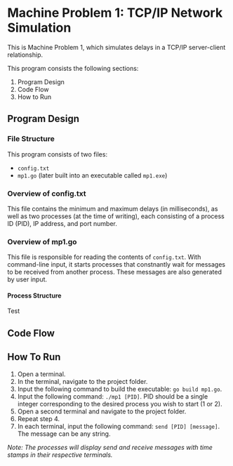 # Machine Problem 1: TCP/IP Network Simulation
This is Machine Problem 1, which simulates delays in a TCP/IP server-client relationship.
   
This program consists the following sections:
1. Program Design
2. Code Flow
3. How to Run
  
## Program Design
### File Structure
This program consists of two files: 
- ``config.txt``
- ``mp1.go`` (later built into an executable called ``mp1.exe``)
  
### Overview of config.txt
This file contains the minimum and maximum delays (in milliseconds), as well as two processes (at the time of writing), each consisting of a process ID (PID), IP address, and port number.
  
### Overview of mp1.go
This file is responsible for reading the contents of ``config.txt``. With command-line input, it starts processes that constnantly wait for messages to be received from another process. These messages are also generated by user input.
  
#### Process Structure
Test
  
## Code Flow
  
## How To Run
1. Open a terminal. 
2. In the terminal, navigate to the project folder. 
3. Input the following command to build the executable: ``go build mp1.go``.
4. Input the following command: ``./mp1 [PID]``. PID should be a single integer corresponding to the desired process you wish to start (1 or 2).
5. Open a second terminal and navigate to the project folder.
6. Repeat step 4.
7. In each terminal, input the following command: ``send [PID] [message]``. The message can be any string.  
  
*Note: The processes will display send and receive messages with time stamps in their respective terminals.*
